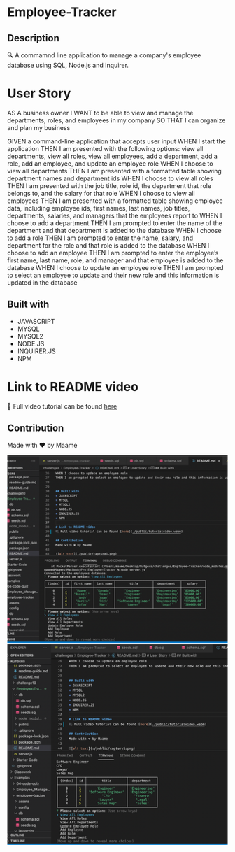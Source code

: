 # Employee-Tracker

## Description
🔍 A commamnd line application to manage a company's employee database using SQL, Node.js and Inquirer. 

# User Story
AS A business owner
I WANT to be able to view and manage the departments, roles, and employees in my company
SO THAT I can organize and plan my business

GIVEN a command-line application that accepts user input
WHEN I start the application
THEN I am presented with the following options: view all departments, view all roles, view all employees, add a department, add a role, add an employee, and update an employee role
WHEN I choose to view all departments
THEN I am presented with a formatted table showing department names and department ids
WHEN I choose to view all roles
THEN I am presented with the job title, role id, the department that role belongs to, and the salary for that role
WHEN I choose to view all employees
THEN I am presented with a formatted table showing employee data, including employee ids, first names, last names, job titles, departments, salaries, and managers that the employees report to
WHEN I choose to add a department
THEN I am prompted to enter the name of the department and that department is added to the database
WHEN I choose to add a role
THEN I am prompted to enter the name, salary, and department for the role and that role is added to the database
WHEN I choose to add an employee
THEN I am prompted to enter the employee’s first name, last name, role, and manager and that employee is added to the database
WHEN I choose to update an employee role
THEN I am prompted to select an employee to update and their new role and this information is updated in the database 


## Built with 
* JAVASCRIPT
* MYSQL
* MYSQL2
* NODE.JS
* INQUIRER.JS
* NPM

# Link to README video 
🎥 Full video tutorial can be found [here](./public/tutorialvideo.webm) 

## Contribution
Made with ❤️ by Maame

![alt text](./public/capture1.png)
![alt text](./public/capture2.png)
